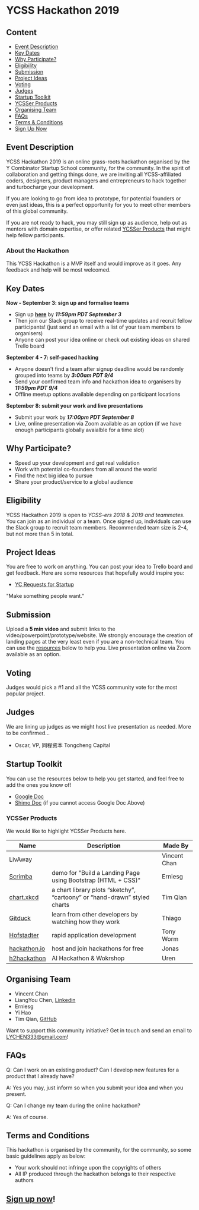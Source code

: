 # YCSS Hackathon 2019
## Content
* [Event Description](#event-description)
* [Key Dates](#key-dates)
* [Why Participate?](#why-participate)
* [Eligibility](#eligibility)
* [Submission](#submission)
* [Project Ideas](#project-ideas)
* [Voting](#voting)
* [Judges](#judges)
* [Startup Toolkit](#startup-toolkit)
* [YCSSer Products](#ycsser-products)
* [Organising Team](#organising-team)
* [FAQs](#faqs)
* [Terms & Conditions](#terms-and-conditions)
* [Sign Up Now](#sign-up-now)

## Event Description
YCSS Hackathon 2019 is an online grass-roots hackathon organised by the Y Combinator Startup School community, for the community. In the spirit of collaboration and getting things done, we are inviting all YCSS-affiliated coders, designers, product managers and entrepreneurs to hack together and turbocharge your development. 

If you are looking to go from idea to prototype, for potential founders or even just ideas, this is a perfect opportunity for you to meet other members of this global community. 

If you are not ready to hack, you may still sign up as audience, help out as mentors with domain expertise, or offer related [YCSSer Products](#ycsser-products) that might help fellow participants.

### About the Hackathon
This YCSS Hackathon is a MVP itself and would improve as it goes. Any feedback and help will be most welcomed.

## Key Dates

**Now - September 3: sign up and formalise teams**
* Sign up **[here](https://www.wjx.top/jq/44368682.aspx)** by ***11:59pm PDT September 3*** 
* Then join our Slack group to receive real-time updates and recruit fellow participants! (just send an email with a list of your team members to organisers) 
* Anyone can post your idea online or check out existing ideas on shared Trello board
 
**September 4 - 7: self-paced hacking**
* Anyone doesn't find a team after signup deadline would be randomly grouped into teams by ***3:00am PDT 9/4***
* Send your confirmed team info and hackathon idea to organisers by ***11:59pm PDT 9/4*** 
* Offline meetup options available depending on participant locations

**September 8: submit your work and live presentations**
* Submit your work by ***17:00pm PDT September 8***
* Live, online presentation via Zoom available as an option (if we have enough participants globally avaialble for a time slot)

## Why Participate?
* Speed up your development and get real validation
* Work with potential co-founders from all around the world
* Find the next big idea to pursue
* Share your product/service to a global audience

## Eligibility
YCSS Hackathon 2019 is open to *YCSS-ers 2018 & 2019 and teammates*. You can join as an individual or a team. Once signed up, individuals can use the Slack group to recruit team members. Recommended team size is 2-4, but not more than 5 in total.

## Project Ideas
You are free to work on anything. You can post your idea to Trello board and get feedback. Here are some resources that hopefully would inspire you:
* [YC Requests for Startup](https://www.ycombinator.com/rfs/)

"Make something people want."

## Submission
Upload a **5 min video** and submit links to the video/powerpoint/prototype/website. We strongly encourage the creation of landing pages at the very least even if you are a non-technical team. You can use the [resources](#resources) below to help you. Live presentation online via Zoom available as an option.

## Voting
Judges would pick a #1 and all the YCSS community vote for the most popular project.

## Judges
We are lining up judges as we might host live presentation as needed. More to be confirmed...
* Oscar, VP, 同程资本 Tongcheng Capital

## Startup Toolkit
You can use the resources below to help you get started, and feel free to add the ones you know of!
* [Google Doc](https://docs.google.com/document/d/1mF43AV3YZ6qd6ieJEcBxP2GYFhbA1meGWve9Yvb2_Do/edit?usp=sharing)
* [Shimo Doc](https://shimo.im/docs/kcQ8RtcJVrHt3CxC) (if you cannot access Google Doc Above)

### YCSSer Products
We would like to highlight YCSSer Products here.

| Name | Description | Made By |
| --- | --- | --- |
| LivAway |  | Vincent Chan |
| [Scrimba](https://scrimba.com/playlist/pzKN6h6) | demo for "Build a Landing Page using Bootstrap (HTML + CSS)" | Erniesg |
| [chart.xkcd](https://github.com/timqian/chart.xkcd) | a chart library plots “sketchy”, “cartoony” or “hand-drawn” styled charts | Tim Qian |
| [Gitduck](http://gitduck.com) | learn from other developers by watching how they work | Thiago |
| [Hofstadter](https://hofstadter.io/) | rapid application development| Tony Worm |
| [hackathon.io](https://www.hackathon.io) | host and join hackathons for free | Jonas |
| [h2hackathon](https://h2hackathon.com/) | AI Hackathon & Wokrshop | Uren |


## Organising Team
* Vincent Chan
* LiangYou Chen, [Linkedin](https://www.linkedin.com/in/liangyouchen/)
* Erniesg
* Yi Hao
* Tim Qian, [GitHub](https://github.com/timqian)

Want to support this community initiative? Get in touch and send an email to LYCHEN333@gmail.com!

## FAQs
Q: Can I work on an existing product? Can I develop new features for a product that I already have? 

A: Yes you may, just inform so when you submit your idea and when you present. 

Q: Can I change my team during the online hackathon? 

A: Yes of course. 

## Terms and Conditions
This hackathon is organised by the community, for the community, so some basic guidelines apply as below:
* Your work should not infringe upon the copyrights of others
* All IP produced through the hackathon belongs to their respective authors

## [Sign up now](https://www.wjx.top/jq/44368682.aspx)!
